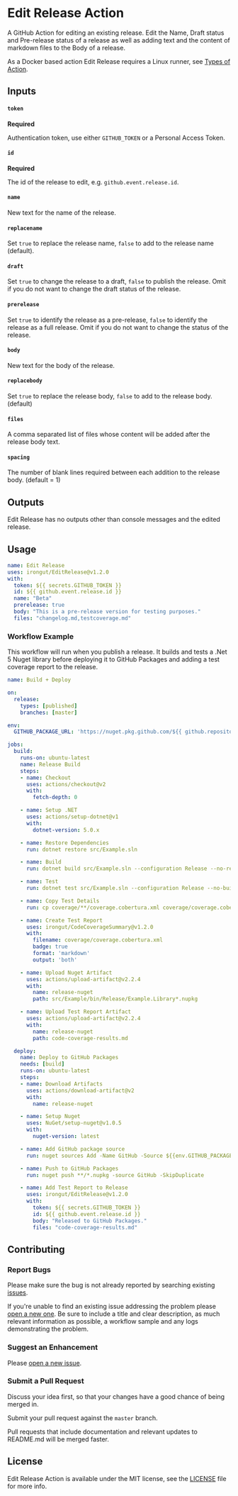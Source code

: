 # Edit Release Action

A GitHub Action for editing an existing release. Edit the Name, Draft status and Pre-release status of a release as well as adding text and the content of markdown files to the Body of a release.

As a Docker based action Edit Release requires a Linux runner, see [Types of Action](https://docs.github.com/en/actions/creating-actions/about-custom-actions#types-of-actions).

## Inputs

#### `token`
**Required**

Authentication token, use either `GITHUB_TOKEN` or a Personal Access Token.

#### `id`
**Required**

The id of the release to edit, e.g. `github.event.release.id`.

#### `name`

New text for the name of the release.

#### `replacename`

Set `true` to replace the release name, `false` to add to the release name (default).

#### `draft`

Set `true` to change the release to a draft, `false` to publish the release. Omit if you do not want to change the draft status of the release.

#### `prerelease`

Set `true` to identify the release as a pre-release, `false` to identify the release as a full release. Omit if you do not want to change the status of the release.

#### `body`

New text for the body of the release.

#### `replacebody`

Set `true` to replace the release body, `false` to add to the release body. (default)

#### `files`

A comma separated list of files whose content will be added after the release body text.

#### `spacing`

The number of blank lines required between each addition to the release body. (default = 1)

## Outputs

Edit Release has no outputs other than console messages and the edited release.

## Usage

```yaml
name: Edit Release
uses: irongut/EditRelease@v1.2.0
with:
  token: ${{ secrets.GITHUB_TOKEN }}
  id: ${{ github.event.release.id }}
  name: "Beta"
  prerelease: true
  body: "This is a pre-release version for testing purposes."
  files: "changelog.md,testcoverage.md"
```

### Workflow Example

This workflow will run when you publish a release. It builds and tests a .Net 5 Nuget library before deploying it to GitHub Packages and adding a test coverage report to the release.

```yaml
name: Build + Deploy

on:
  release:
    types: [published]
    branches: [master]

env:
  GITHUB_PACKAGE_URL: 'https://nuget.pkg.github.com/${{ github.repository_owner }}/index.json'

jobs:
  build:
    runs-on: ubuntu-latest
    name: Release Build
    steps:
    - name: Checkout
      uses: actions/checkout@v2
      with:
        fetch-depth: 0

    - name: Setup .NET
      uses: actions/setup-dotnet@v1
      with:
        dotnet-version: 5.0.x

    - name: Restore Dependencies
      run: dotnet restore src/Example.sln

    - name: Build
      run: dotnet build src/Example.sln --configuration Release --no-restore

    - name: Test
      run: dotnet test src/Example.sln --configuration Release --no-build --verbosity normal --collect:"XPlat Code Coverage" --results-directory ./coverage

    - name: Copy Test Details
      run: cp coverage/**/coverage.cobertura.xml coverage/coverage.cobertura.xml

    - name: Create Test Report
      uses: irongut/CodeCoverageSummary@v1.2.0
      with:
        filename: coverage/coverage.cobertura.xml
        badge: true
        format: 'markdown'
        output: 'both'

    - name: Upload Nuget Artifact
      uses: actions/upload-artifact@v2.2.4
      with:
        name: release-nuget
        path: src/Example/bin/Release/Example.Library*.nupkg

    - name: Upload Test Report Artifact
      uses: actions/upload-artifact@v2.2.4
      with:
        name: release-nuget
        path: code-coverage-results.md

  deploy:
    name: Deploy to GitHub Packages
    needs: [build]
    runs-on: ubuntu-latest
    steps:
    - name: Download Artifacts
      uses: actions/download-artifact@v2
      with:
        name: release-nuget

    - name: Setup Nuget
      uses: NuGet/setup-nuget@v1.0.5
      with:
        nuget-version: latest

    - name: Add GitHub package source
      run: nuget sources Add -Name GitHub -Source ${{env.GITHUB_PACKAGE_URL}} -UserName ${{ github.repository_owner }} -Password ${{ secrets.GITHUB_TOKEN }}

    - name: Push to GitHub Packages
      run: nuget push **/*.nupkg -source GitHub -SkipDuplicate

    - name: Add Test Report to Release
      uses: irongut/EditRelease@v1.2.0
      with:
        token: ${{ secrets.GITHUB_TOKEN }}
        id: ${{ github.event.release.id }}
        body: "Released to GitHub Packages."
        files: "code-coverage-results.md"
```

## Contributing

### Report Bugs

Please make sure the bug is not already reported by searching existing [issues].

If you're unable to find an existing issue addressing the problem please [open a new one][new-issue]. Be sure to include a title and clear description, as much relevant information as possible, a workflow sample and any logs demonstrating the problem.

### Suggest an Enhancement

Please [open a new issue][new-issue].

### Submit a Pull Request

Discuss your idea first, so that your changes have a good chance of being merged in.

Submit your pull request against the `master` branch.

Pull requests that include documentation and relevant updates to README.md will be merged faster.

## License

Edit Release Action is available under the MIT license, see the [LICENSE](LICENSE) file for more info.

[issues]: https://github.com/irongut/EditRelease/issues
[new-issue]: https://github.com/irongut/EditRelease/issues/new
